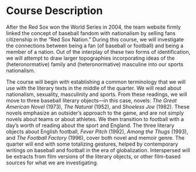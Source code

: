 Course Description
==================

After the Red Sox won the World Series in 2004, the team website firmly linked the concept of baseball fandom with nationalism by selling fans citizenship in the “Red Sox Nation.” During this course, we will investigate the connections between being a fan (of baseball or football) and being a member of a nation. Out of the interplay of these two forms of identification, we will attempt to draw larger topographies incorporating ideas of the (heteronormative) family and (heteronormative) masculine into our sports nationalism.

The course will begin with establishing a common terminology that we will use with the literary texts in the middle of the quarter. We will read about nationalism, sexuality, masculinity and sports. From these readings, we will move to three baseball literary objects—in this case, novels: *The Great American Novel* (1973), *The Natural* (1952), and *Shoeless Joe* (1982). These novels emphasize an outsider’s approach to the game, and are not simply novels about teams or about athletes. We then transition to football with a day’s worth of reading about the sport and England. The three literary objects about English football, *Fever Pitch* (1992), *Among the Thugs* (1993), and *The Football Factory* (1996), cover both novel and memoir genre. The quarter will end with some totalizing gestures, helped by contemporary writings on baseball and football in the era of globalization. Interspersed will be extracts from film versions of the literary objects, or other film-based sources for what we are investigating.
